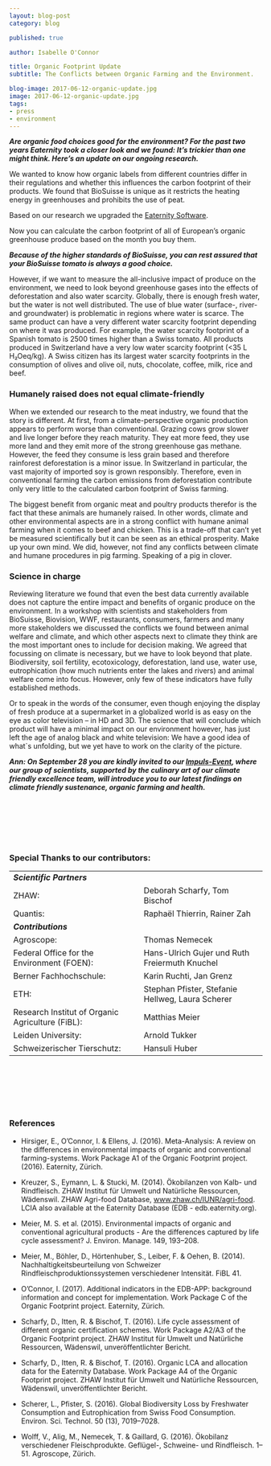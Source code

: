 ```yaml
---
layout: blog-post
category: blog

published: true

author: Isabelle O'Connor

title: Organic Footprint Update
subtitle: The Conflicts between Organic Farming and the Environment.

blog-image: 2017-06-12-organic-update.jpg
image: 2017-06-12-organic-update.jpg
tags:
- press
- environment
---
```


<em style="font-weight: bold;">**Are organic food choices good for the environment? For the past two years Eaternity took a closer look and we found: It’s trickier than one might think. Here’s an update on our ongoing research.**</em>

We wanted to know how organic labels from different countries differ in their regulations and whether this influences the carbon footprint of their products. We found that BioSuisse is unique as it restricts the heating energy in greenhouses and prohibits the use of peat.

Based on our research we upgraded the [Eaternity Software][1].

Now you can calculate the carbon footprint of all of European’s organic greenhouse produce based on the month you buy them.

<em style="font-weight: bold;">**Because of the higher standards of BioSuisse, you can rest assured that your BioSuisse tomato is always a good choice.**</em>

However, if we want to measure the all-inclusive impact of produce on the environment, we need to look beyond greenhouse gases into the effects of deforestation and also water scarcity. Globally, there is enough fresh water, but the water is not well distributed. The use of blue water (surface-, river- and groundwater) is problematic in regions where water is scarce. The same product can have a very different water scarcity footprint depending on where it was produced. For example, the water scarcity footprint of a Spanish tomato is 2500 times higher than a Swiss tomato. All products produced in Switzerland have a very low water scarcity footprint (<35 L H₂Oeq/kg). A Swiss citizen has its largest water scarcity footprints in the consumption of olives and olive oil, nuts, chocolate, coffee, milk, rice and beef.

### Humanely raised does not equal climate-friendly

When we extended our research to the meat industry, we found that the story is different. At first, from a climate-perspective organic production appears to perform worse than conventional. Grazing cows grow slower and live longer before they reach maturity. They eat more feed, they use more land and they emit more of the strong greenhouse gas methane. However, the feed they consume is less grain based and therefore rainforest deforestation is a minor issue. In Switzerland in particular, the vast majority of imported soy is grown responsibly. Therefore, even in conventional farming the carbon emissions from deforestation contribute only very little to the calculated carbon footprint of Swiss farming.

The biggest benefit from organic meat and poultry products therefor is the fact that these animals are humanely raised. In other words, climate and other environmental aspects are in a strong conflict with humane animal farming when it comes to beef and chicken. This is a trade-off that can’t yet be measured scientifically but it can be seen as an ethical prosperity. Make up your own mind. We did, however, not find any conflicts between climate and humane procedures in pig farming. Speaking of a pig in clover.

### Science in charge

Reviewing literature we found that even the best data currently available does not capture the entire impact and benefits of organic produce on the environment. In a workshop with scientists and stakeholders from BioSuisse, Biovision, WWF, restaurants, consumers, farmers and many more stakeholders we discussed the conflicts we found between animal welfare and climate, and which other aspects next to climate they think are the most important ones to include for decision making. We agreed that focussing on climate is necessary, but we have to look beyond that plate. Biodiversity, soil fertility, ecotoxicology, deforestation, land use, water use, eutrophication (how much nutrients enter the lakes and rivers) and animal welfare come into focus. However, only few of these indicators have fully established methods.

Or to speak in the words of the consumer, even though enjoying the display of fresh produce at a supermarket in a globalized world is as easy on the eye as color television – in HD and 3D. The science that will conclude which product will have a minimal impact on our environment however, has just left the age of analog black and white television: We have a good idea of what`s unfolding, but we yet have to work on the clarity of the picture.

<em style="font-style: italic;">**Ann: On September 28 you are kindly invited to our [Impuls-Event][rsvp], where our group of scientists, supported by the culinary art of our climate friendly excellence team, will introduce you to our latest findings on climate friendly sustenance, organic farming and health.**</em>

<br /><br /><br /><br /><br />

### Special Thanks to our contributors:

<table class="table table-hover">
   <tbody>
    <tr>
     <td class="active" colspan="2"><em style="font-weight: bold;">Scientific Partners</em></td>
   </tr>
   <tr>
     <td class="active">ZHAW: </td>
     <td class="bgLightBlue">Deborah Scharfy, Tom Bischof</td>
   </tr>
   <tr>
     <td class="active">Quantis: </td>
     <td class="bgLightBlue">Raphaël Thierrin, Rainer Zah</td>
   </tr>
   <tr>
    <td class="active" colspan="2"><em style="font-weight: bold;">Contributions</em></td>
  </tr>
   <tr>
     <td class="active">Agroscope: </td>
     <td class="bgLightBlue">Thomas Nemecek</td>
   </tr>
   <tr>
     <td class="active">Federal Office for the Environment (FOEN): </td>
     <td class="bgLightBlue">Hans-Ulrich Gujer und Ruth Freiermuth Knuchel</td>
   </tr>
   <tr>
     <td class="active">Berner Fachhochschule: </td>
     <td class="bgLightBlue">Karin Ruchti, Jan Grenz</td>
   </tr>
   <tr>
     <td class="active">ETH: </td>
     <td class="bgLightBlue">Stephan Pfister, Stefanie Hellweg, Laura Scherer</td>
   </tr>
   <tr>
     <td class="active">Research Institut of Organic Agriculture (FiBL): </td>
     <td class="bgLightBlue">Matthias Meier</td>
   </tr>
   <tr>
     <td class="active">Leiden University: </td>
     <td class="bgLightBlue">Arnold Tukker</td>
   </tr>
   <tr>
     <td class="active">Schweizerischer Tierschutz: </td>
     <td class="bgLightBlue">Hansuli Huber</td>
   </tr>
  </tbody>
</table>

<br /><br /><br /><br /><br />

### References

* Hirsiger, E., O’Connor, I. & Ellens, J. (2016). Meta-Analysis: A review on the differences in environmental impacts of organic and conventional farming-systems. Work Package A1 of the Organic Footprint project. (2016). Eaternity, Zürich.

* Kreuzer, S., Eymann, L. & Stucki, M. (2014). Ökobilanzen von Kalb- und Rindfleisch. ZHAW Institut für Umwelt und Natürliche Ressourcen, Wädenswil. ZHAW Agri-food Database, www.zhaw.ch/IUNR/agri-food. LCIA also available at the Eaternity Database (EDB - edb.eaternity.org).

* Meier, M. S. et al. (2015). Environmental impacts of organic and conventional agricultural products - Are the differences captured by life cycle assessment? J. Environ. Manage. 149, 193–208.

* Meier, M., Böhler, D., Hörtenhuber, S., Leiber, F. & Oehen, B. (2014). Nachhaltigkeitsbeurteilung von Schweizer Rindfleischproduktionssystemen verschiedener Intensität. FiBL 41.

* O’Connor, I. (2017). Additional indicators in the EDB-APP: background information and concept for implementation. Work Package C of the Organic Footprint project. Eaternity, Zürich.

* Scharfy, D., Itten, R. & Bischof, T. (2016). Life cycle assessment of different organic certification schemes. Work Package A2/A3 of the Organic Footprint project. ZHAW Institut für Umwelt und Natürliche Ressourcen, Wädenswil, unveröffentlichter Bericht.

* Scharfy, D., Itten, R. & Bischof, T. (2016). Organic LCA and allocation data for the Eaternity Database. Work Package A4 of the Organic Footprint project. ZHAW Institut für Umwelt und Natürliche Ressourcen, Wädenswil, unveröffentlichter Bericht.

* Scherer, L., Pfister, S. (2016). Global Biodiversity Loss by Freshwater Consumption and Eutrophication from Swiss Food Consumption. Environ. Sci. Technol. 50 (13), 7019–7028.

* Wolff, V., Alig, M., Nemecek, T. & Gaillard, G. (2016). Ökobilanz verschiedener Fleischprodukte. Geflügel-, Schweine- und Rindfleisch. 1–51. Agroscope, Zürich.

[1]: http://www.eaternity.org/app/get-the-app
[2]: http://www.eaternity.org/foodprint/database
[migros]: http://www.engagement-migros.ch/de/eaternity-auf-dem-menue-workshops
[rsvp]: https://smartchefs.eventbrite.com/
